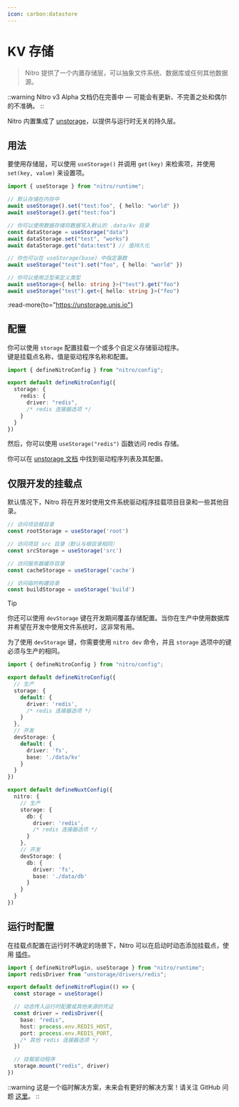 ```yaml
---
icon: carbon:datastore
---
```


# KV 存储

> Nitro 提供了一个内置存储层，可以抽象文件系统、数据库或任何其他数据源。

::warning
Nitro v3 Alpha 文档仍在完善中 — 可能会有更新、不完善之处和偶尔的不准确。
::

Nitro 内置集成了 [unstorage](https://unstorage.unjs.io)，以提供与运行时无关的持久层。

## 用法

要使用存储层，可以使用 `useStorage()` 并调用 `get(key)` 来检索项，并使用 `set(key, value)` 来设置项。

```ts
import { useStorage } from "nitro/runtime";

// 默认存储在内存中
await useStorage().set("test:foo", { hello: "world" })
await useStorage().get("test:foo")

// 你可以使用数据存储将数据写入默认的 .data/kv 目录
const dataStorage = useStorage("data")
await dataStorage.set("test", "works")
await dataStorage.get("data:test") // 值持久化

// 你也可以在 useStorage(base) 中指定基数
await useStorage("test").set("foo", { hello: "world" })

// 你可以使用泛型来定义类型
await useStorage<{ hello: string }>("test").get("foo")
await useStorage("test").get<{ hello: string }>("foo")
```

:read-more{to="https://unstorage.unjs.io"}

## 配置

你可以使用 `storage` 配置挂载一个或多个自定义存储驱动程序。  
键是挂载点名称，值是驱动程序名称和配置。

```ts [nitro.config.ts]
import { defineNitroConfig } from "nitro/config";

export default defineNitroConfig({
  storage: {
    redis: {
      driver: "redis",
      /* redis 连接器选项 */
    }
  }
})
```

然后，你可以使用 `useStorage("redis")` 函数访问 redis 存储。

你可以在 [unstorage 文档](https://unstorage.unjs.io/) 中找到驱动程序列表及其配置。

## 仅限开发的挂载点

默认情况下，Nitro 将在开发时使用文件系统驱动程序挂载项目目录和一些其他目录。

```js
// 访问项目根目录
const rootStorage = useStorage('root')

// 访问项目 src 目录（默认与根目录相同）
const srcStorage = useStorage('src')

// 访问服务器缓存目录
const cacheStorage = useStorage('cache')

// 访问临时构建目录
const buildStorage = useStorage('build')
```

> [!TIP]
> 你还可以使用 `devStorage` 键在开发期间覆盖存储配置。当你在生产中使用数据库并希望在开发中使用文件系统时，这非常有用。

为了使用 `devStorage` 键，你需要使用 `nitro dev` 命令，并且 `storage` 选项中的键必须与生产的相同。

```ts [nitro.config.ts]
import { defineNitroConfig } from "nitro/config";

export default defineNitroConfig({
  // 生产
  storage: {
    default: {
      driver: 'redis',
      /* redis 连接器选项 */
    }
  },
  // 开发
  devStorage: {
    default: {
      driver: 'fs',
      base: './data/kv'
    }
  }
})
```

```ts [nuxt.config.ts]
export default defineNuxtConfig({
  nitro: {
    // 生产
    storage: {
      db: {
        driver: 'redis',
        /* redis 连接器选项 */
      }
    },
    // 开发
    devStorage: {
      db: {
        driver: 'fs',
        base: './data/db'
      }
    }
  }
})
```

## 运行时配置

在挂载点配置在运行时不确定的场景下，Nitro 可以在启动时动态添加挂载点，使用 [插件](/docs/plugins)。

```ts [plugins/storage.ts]
import { defineNitroPlugin, useStorage } from "nitro/runtime";
import redisDriver from "unstorage/drivers/redis";

export default defineNitroPlugin(() => {
  const storage = useStorage()

  // 动态传入运行时配置或其他来源的凭证
  const driver = redisDriver({
    base: "redis",
    host: process.env.REDIS_HOST,
    port: process.env.REDIS_PORT,
    /* 其他 redis 连接器选项 */
  })

  // 挂载驱动程序
  storage.mount("redis", driver)
})
```

::warning
这是一个临时解决方案，未来会有更好的解决方案！请关注 GitHub 问题 [这里](https://github.com/nitrojs/nitro/issues/1161#issuecomment-1511444675)。
::